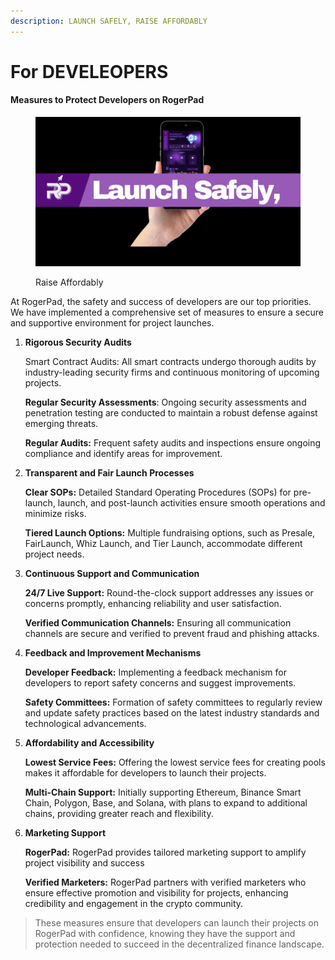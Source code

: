 ```yaml
---
description: LAUNCH SAFELY, RAISE AFFORDABLY
---
```


# For DEVELEOPERS

#### Measures to Protect Developers on RogerPad

<figure><img src="../../../.gitbook/assets/3 (2).png" alt=""><figcaption><p>Raise Affordably</p></figcaption></figure>

At RogerPad, the safety and success of developers are our top priorities. We have implemented a comprehensive set of measures to ensure a secure and supportive environment for project launches.

1.  **Rigorous Security Audits**

    Smart Contract Audits: All smart contracts undergo thorough audits by industry-leading security firms and continuous monitoring of upcoming projects.

    **Regular Security Assessments**: Ongoing security assessments and penetration testing are conducted to maintain a robust defense against emerging threats.

    **Regular Audits:** Frequent safety audits and inspections ensure ongoing compliance and identify areas for improvement.
2.  **Transparent and Fair Launch Processes**

    **Clear SOPs:** Detailed Standard Operating Procedures (SOPs) for pre-launch, launch, and post-launch activities ensure smooth operations and minimize risks.

    **Tiered Launch Options:** Multiple fundraising options, such as Presale, FairLaunch, Whiz Launch, and Tier Launch, accommodate different project needs.
3.  **Continuous Support and Communication**

    **24/7 Live Support:** Round-the-clock support addresses any issues or concerns promptly, enhancing reliability and user satisfaction.

    **Verified Communication Channels:** Ensuring all communication channels are secure and verified to prevent fraud and phishing attacks.
4.  **Feedback and Improvement Mechanisms**

    **Developer Feedback:** Implementing a feedback mechanism for developers to report safety concerns and suggest improvements.

    **Safety Committees:** Formation of safety committees to regularly review and update safety practices based on the latest industry standards and technological advancements.
5.  **Affordability and Accessibility**

    **Lowest Service Fees:** Offering the lowest service fees for creating pools makes it affordable for developers to launch their projects.

    **Multi-Chain Support:** Initially supporting Ethereum, Binance Smart Chain, Polygon, Base, and Solana, with plans to expand to additional chains, providing greater reach and flexibility.
6.  **Marketing Support**

    **RogerPad:** RogerPad provides tailored marketing support to amplify project visibility and success

    **Verified Marketers:** RogerPad partners with verified marketers who ensure effective promotion and visibility for projects, enhancing credibility and engagement in the crypto community.

> These measures ensure that developers can launch their projects on RogerPad with confidence, knowing they have the support and protection needed to succeed in the decentralized finance landscape.
